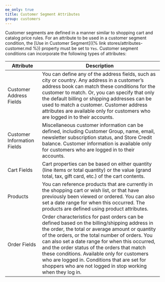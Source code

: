 ```yaml
---
ee_only: true
title: Customer Segment Attributes
group: customers
---
```


Customer segments are defined in a manner similar to shopping cart and catalog price rules. For an attribute to be used in a customer segment condition, the [Use in Customer Segment]({% link stores/attributes-customer.md %}) property must be set to `Yes`. Customer segment conditions can incorporate the following types of attributes:

| Attribute | Description |
|---|---|
| Customer Address Fields | You can define any of the address fields, such as city or country. Any address in a customer’s address book can match these conditions for the customer to match. Or, you can specify that only the default billing or shipping addresses can be used to match a customer. Customer address attributes are available only for customers who are logged in to their accounts. |
| Customer Information Fields | Miscellaneous customer information can be defined, including Customer Group, name, email, newsletter subscription status, and Store Credit balance. Customer information is available only for customers who are logged in to their accounts. |
| Cart Fields | Cart properties can be based on either quantity (line items or total quantity) or the value (grand total, tax, gift card, etc.) of the cart contents. |
| Products | You can reference products that are currently in the shopping cart or wish list, or that have previously been viewed or ordered. You can also set a date range for when this occurred. The products are defined using product attributes. |
| Order Fields | Order characteristics for past orders can be defined based on the billing/shipping address in the order, the total or average amount or quantity of the orders, or the total number of orders. You can also set a date range for when this occurred, and the order status of the orders that match these conditions. Available only for customers who are logged in. Conditions that are set for shoppers who are not logged in stop working when they log in. |
